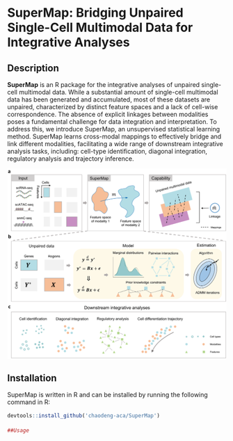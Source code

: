 # SuperMap: Bridging Unpaired Single-Cell Multimodal Data for Integrative Analyses

## Description

**SuperMap** is an R package for the integrative analyses of unpaired single-cell multimodal data. While a substantial amount of single-cell multimodal data has been generated and accumulated, most of these datasets are unpaired, characterized by distinct feature spaces and a lack of cell-wise correspondence. The absence of explicit linkages between modalities poses a fundamental challenge for data integration and interpretation. To address this, we introduce SuperMap, an unsupervised statistical learning method. SuperMap learns cross-modal mappings to effectively bridge and link different modalities, facilitating a wide range of downstream integrative analysis tasks, including: cell-type identification, diagonal integration, regulatory analysis and trajectory inference.

![SuperMap Figure](SuperMap.png) <!-- Replace with the actual path of the image -->

## Installation

SuperMap is written in R and can be installed by running the following command in R:

```r
devtools::install_github('chaodeng-aca/SuperMap')

##Usage

